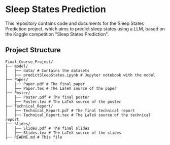 # Sleep States Prediction

This repository contains code and documents for the Sleep States Prediction project, which aims to predict sleep states using a LLM, based on the Kaggle competition "Sleep States Prediction".

## Project Structure

```plaintext
Final_Course_Project/
├── model/
│   ├── data/ # Contains the datasets
│   ├── predictSleepStates.ipynb # Jupyter notebook with the model
├── Paper/
│   ├── Paper.pdf # The final paper
│   ├── Paper.tex # The LaTeX source of the paper
├── Poster/
│   ├── Poster.pdf # The final poster
│   ├── Poster.tex # The LaTeX source of the poster
├── Technical_Report/
│   ├── Technical_Report.pdf # The final technical report
│   ├── Technical_Report.tex # The LaTeX source of the technical report
├── Slides/
│   ├── Slides.pdf # The final slides
│   ├── Slides.tex # The LaTeX source of the slides
├── README.md # This file
```
